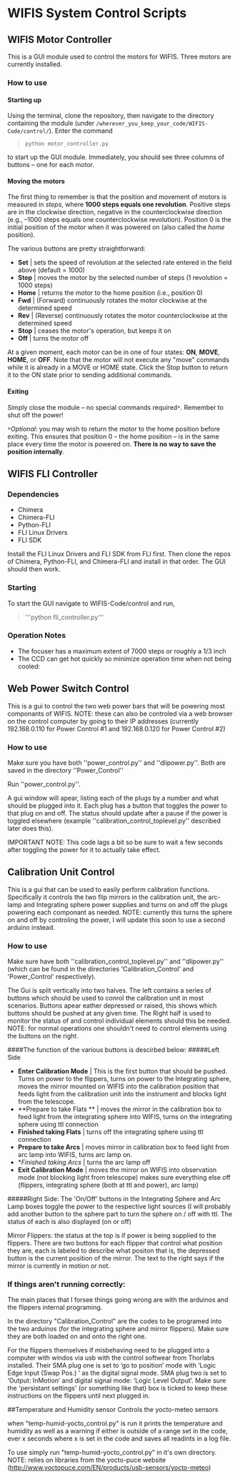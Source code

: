 # WIFIS System Control Scripts

## WIFIS Motor Controller
This is a GUI module used to control the motors for WIFIS. Three motors are currently installed.

### How to use
#### Starting up
Using the terminal, clone the repository, then navigate to the directory containing the module (under `/wherever_you_keep_your_code/WIFIS-Code/control/`). Enter the command

> ```python motor_controller.py```

to start up the GUI module. Immediately, you should see three columns of buttons – one for each motor.

#### Moving the motors
The first thing to remember is that the position and movement of motors is measured in *steps*, where **1000 steps equals one revolution**. Positive steps are in the clockwise direction, negative in the counterclockwise direction (e.g., –1000 steps equals one counterclockwise revolution). Position 0 is the initial position of the motor when it was powered on (also called the *home* position).

The various buttons are pretty straightforward:
* **Set** | sets the speed of revolution at the selected rate entered in the field above (default = 1000)
* **Step** | moves the motor by the selected number of steps (1 revolution = 1000 steps)
* **Home** | returns the motor to the home position (i.e., position 0)
* **Fwd** | (Forward) continuously rotates the motor clockwise at the determined speed
* **Rev** | (Reverse) continuously rotates the motor counterclockwise at the determined speed
* **Stop** | ceases the motor's operation, but keeps it on
* **Off** | turns the motor off

At a given moment, each motor can be in one of four states: **ON**, **MOVE**, **HOME**, or **OFF**. Note that the motor will not execute any "move" commands while it is already in a MOVE or HOME state. Click the Stop button to return it to the ON state prior to sending additional commands.

#### Exiting
Simply close the module – no special commands required`*`. Remember to shut off the power!

`*`*Optional*: you may wish to return the motor to the home position before exiting. This ensures that position 0 – the home position – is in the same place every time the motor is powered on. **There is no way to save the position internally**.

## WIFIS FLI Controller

### Dependencies

* Chimera
* Chimera-FLI
* Python-FLI
* FLI Linux Drivers
* FLI SDK

Install the FLI Linux Drivers and FLI SDK from FLI first. Then clone the repos of Chimera, Python-FLI, and Chimera-FLI and install in that order. The GUI should then work.

### Starting

To start the GUI navigate to WIFIS-Code/control and run,

> '''python fli_controller.py'''

### Operation Notes

* The focuser has a maximum extent of 7000 steps or roughly a 1/3 inch
* The CCD can get hot quickly so minimize operation time when not being cooled:


## Web Power Switch Control
This is a gui to control the two web power bars that will be powering most componants of WIFIS. NOTE: these can also be controled via a web browser on the control computer by going to their IP addresses (currently 192.168.0.110 for Power Control #1 and 192.168.0.120 for Power Control #2)

### How to use
Make sure you have both ''power_control.py'' and ''dlipower.py''. Both are saved in the directory ''Power_Control''

Run ''power_control.py''.

A gui window will apear, listing each of the plugs by a number and what should be plugged into it. Each plug has a button that toggles the power to that plug on and off. The status should update after a pause if the power is toggled elsewhere (example ''calibration_control_toplevel.py'' described later does this).

IMPORTANT NOTE: This code lags a bit so be sure to wait a few seconds after toggling the power for it to actually take effect. 


## Calibration Unit Control
This is a gui that can be used to easily perform calibration functions. Specifically it controls the two flip mirrors in the calibration unit, the arc-lamp and Integrating sphere power supplies and turns on and off the plugs powering each componant as needed. NOTE: currently this turns the sphere on and off by controling the power, I will update this soon to use a second arduino instead. 

### How to use

Make sure have both ''calibration_control_toplevel.py'' and ''dlipower.py'' (which can be found in the directories 'Calibration_Control' and 'Power_Control' respectively).

The Gui is split vertically into two halves. The left contains a series of buttons which should be used to conrol the calibration unit in most scenarios. Buttons apear eather depressed or raised, this shows which buttons should be pushed at any given time. The Right half is used to monitor the status of and control individual elements should this be needed. NOTE: for normal operations one shouldn't need to control elements using the buttons on the right. 

####The function of the various buttons is descirbed below:
#####Left Side
* **Enter Calibration Mode** | This is the first button that should be pushed. Turns on power to the flippers, turns on power to the Integrating sphere, moves the mirror mounted on WIFIS into the calibration position that feeds light from the calibration unit into the instrument and blocks light from the telescope. 
* **Prepare to take Flats ** | moves the mirror in the calibration box to feed light from the integrating sphere into WIFIS, turns on the integrating sphere using ttl connection
* **Finished taking Flats** | turns off the integrating sphere using ttl connection
* **Prepare to take Arcs** | moves mirror in calibration box to feed light from arc lamp into WIFIS, turns arc lamp on.
* **Finished taking Arcs* | turns the arc lamp off
* **Exit Calibration Mode** | moves the mirror on WIFIS into observation mode (not blocking light from telescope) makes sure everything else off (flippers, integrating sphere (both at ttl and power), arc lamp)

#####Right Side:
The 'On/Off' buttons in the Integrating Sphere and Arc Lamp boxes toggle the power to the respective light sources (I will probably add another button to the sphere part to turn the sphere on / off with ttl. The status of each is also displayed (on or off)

Mirror Flippers: the status at the top is if power is being supplied to the flippers.  There are two buttons for each flipper that control what position they are, each is labeled to describe what positon that is, the depressed button is the current position of the mirror. The text to the right says if the mirror is currently in motion or not. 

### If things aren't running correctly:
The main places that I forsee things going wrong are with the arduinos and the flippers internal programing.

In the directory "Calibration_Control" are the codes to be programed into the two arduinos (for the integrating sphere and mirror flippers). Make sure they are both loaded on and onto the right one. 

For the flippers themselves if misbehaving need to be plugged into a computer with windos via usb with the control softwear from Thorlabs installed. Their SMA plug one is set to ‘go to position’ mode with ‘Logic Edge Input (Swap Pos.) ‘ as the digital signal mode. SMA plug two is set to ‘Output: InMotion’ and digital signal mode: ‘Logic Level Output’.  Make sure the 'persistant settings' (or something like that) box is ticked to keep these instructions on the flippers until next plugged in.

##Temperature and Humidity sensor
Controls the yocto-meteo sensors

when "temp-humid-yocto_control.py" is run it prints the temperature and humidity as well as a warning if either is outside of a range set in the code, ever x seconds where x is set in the code and saves all readints in a log file.

To use simply run "temp-humid-yocto_control.py" in it's own directory. NOTE: relies on libraries from the yocto-puce website (http://www.yoctopuce.com/EN/products/usb-sensors/yocto-meteo)





